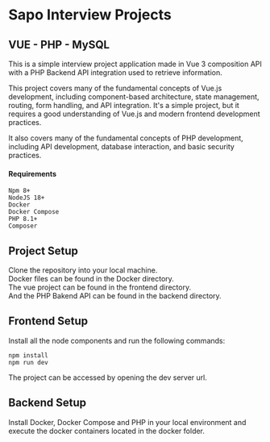 # Sapo Interview Projects

## VUE - PHP - MySQL

This is a simple interview project application made in Vue 3 composition API with a PHP Backend API integration used to retrieve information.

This project covers many of the fundamental concepts of Vue.js development, including component-based architecture, state management, routing, form handling, and API integration. It's a simple project, but it requires a good understanding of Vue.js and modern frontend development practices.

It also covers many of the fundamental concepts of PHP development, including API development, database interaction, and basic security practices.

#### Requirements
```
Npm 8+
NodeJS 18+
Docker
Docker Compose
PHP 8.1+
Composer
```

## Project Setup
Clone the repository into your local machine. \
Docker files can be found in the Docker directory. \
The vue project can be found in the frontend directory. \
And the PHP Bakend API can be found in the backend directory.


## Frontend Setup

Install all the node components and run the following commands:
```
npm install
npm run dev
```

The project can be accessed by opening the dev server url.

## Backend Setup
Install Docker, Docker Compose and PHP in your local environment and execute the docker containers located in the docker folder.


